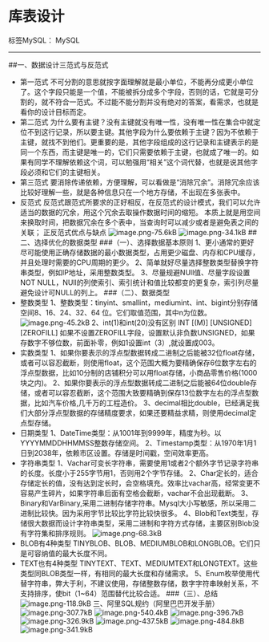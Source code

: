﻿# 库表设计

标签MySQL： MySQL

---
##一、数据设计三范式与反范式

 - 第一范式
    不可分割的意思就按字面理解就是最小单位，不能再分成更小单位了。这个字段只能是一个值，不能被拆分成多个字段，否则的话，它就是可分割的，就不符合一范式。不过能不能分割并没有绝对的答案，看需求，也就是看你的设计目标而定。
 - 第二范式
     为什么要有主键？没有主键就没有唯一性，没有唯一性在集合中就定位不到这行记录，所以要主键。其他字段为什么要依赖于主键？因为不依赖于主键，就找不到他们。更重要的是，其他字段组成的这行记录和主键表示的是同一个东西，而主键是唯一的，它们只需要依赖于主键，也就成了唯一的。如果有同学不理解依赖这个词，可以勉强用“相关”这个词代替，也就是说其他字段必须和它们的主键相关。
 - 第三范式
    要消除传递依赖，方便理解，可以看做是“消除冗余”。消除冗余应该比较好理解一些，就是各种信息只在一个地方存储，不出现在多张表中。
 - 反范式
    反范式跟范式所要求的正好相反，在反范式的设计模式，我们可以允许适当的数据的冗余，用这个冗余去取操作数据时间的缩短。
    本质上就是用空间来换取时间，把数据冗余在多个表中，当查询时可以减少或者是避免表之间的关联；
正反范式优点与缺点
   ![image.png-75.6kB][1]
   ![image.png-34.1kB][2]
##二、选择优化的数据类型
###（一）、选择数据基本原则
    1、更小通常的更好尽可能使用正确存储数据的最小数据类型，占用更少磁盘、内存和CPU缓存，并且处理时需要的CPU周期的更少。
    2、简单就好尽量选择整数类型替换字符串类型，例如IP地址，采用整数类型。
    3、尽量规避NUll值、尽量字段设置NOT NULL，NUll的列使索引、索引统计和值比较都变的更复杂，索引列尽量避免设计可NULL的列上。
###（二）、数据类型
 - 整数类型
    1、整数类型：tinyint、smallint，mediumint、int、bigint分别存储空间8、16、24、32、64 位。它们取值范围，其中n为位数。
![image.png-45.2kB][3]
    2、int(1)和int(20)没有区别
INT [(M)]   [UNSIGNED]   [ZEROFILL]
如果不设置ZEROFILL字段，设置默认非负数UNSIGNED，如果存数字不够位数，前面补零，例如1设置int（3）,就设置成003。
 - 实数类型
    1、如果你要表示的浮点型数据转成二进制之后能被32位float存储，或者可以容忍截断，则使用float，这个范围大概为要精确保存6位数字左右的浮点型数据，比如10分制的店铺积分可以用float存储，小商品零售价格(1000块之内)。
    2、如果你要表示的浮点型数据转成二进制之后能被64位double存储，或者可以容忍截断，这个范围大致要精确到保存13位数字左右的浮点型数据，比如汽车价格,几千万的工程造价。
    3、decimal相比double，已经满足我们大部分浮点型数据的存储精度要求，如果还要精益求精，则使用decimal定点型存储。
 - 日期类型
    1、DateTime类型：从1001年到9999年，精度为秒。以YYYYMMDDHHMMSS整数存储空间。
    2、Timestamp类型：从1970年1月1日到2038年，依赖市区设置。存储是时间戳，空间效率更高。
 - 字符串类型
    1、Vachar可变长字符串，需要使用1或者2个额外字节记录字符串的长度。长度小于255字节用1，否则用2个字节存储。
    2、Char定长的，适合存储定长的值，没有达到定长时，会空格填充。效率比vachar高，经常变更不容易产生碎片，如果字符串后面有空格会截断，vachar不会出现截断。
    3、Binary和VarBinary,采用二进制存储字符串。Mysql大小写敏感，所以采用二进制比较快。因为采用字节比较比字符比较快很多。
    4、Blob和Text类型，存储很大数据而设计字符串类型，采用二进制和字符方式存储，主要区别Blob没有字符集和排序规则。
![image.png-68.3kB][4]
 - BLOB有4种类型
TINYBLOB、BLOB、MEDIUMBLOB和LONGBLOB。它们只是可容纳值的最大长度不同。
 - TEXT也有4种类型
TINYTEXT、TEXT、MEDIUMTEXT和LONGTEXT。这些类型同BLOB类型一样，有相同的最大长度和存储需求。
 5、Enum枚举使用代替字符串，弊大于利，不建议使用，存储整数存储，数字字符串映射关系，不支持排序，使bit（1~64）范围替代比较合适。
###（三）、总结
![image.png-118.9kB][5]
﻿三、阿里SQL规约（阿里巴巴开发手册）
![image.png-307.7kB][6]
![image.png-540.4kB][7]
![image.png-396.7kB][8]
![image.png-326.9kB][9]
![image.png-437.5kB][10]
![image.png-484.8kB][11]
![image.png-341.9kB][12]


  [1]: http://static.zybuluo.com/yzz19881016/7pgoufk2o1112qstjoglz0uu/image.png
  [2]: http://static.zybuluo.com/yzz19881016/1xmoihg8lxfxqrkau418w9j7/image.png
  [3]: http://static.zybuluo.com/yzz19881016/ifwnwk7x3lmhwd0f3so1h5go/image.png
  [4]: http://static.zybuluo.com/yzz19881016/2q2ljwclw7xysr6y4kfvicbk/image.png
  [5]: http://static.zybuluo.com/yzz19881016/abfp7wxa0e5txm5xbslj967x/image.png
  [6]: http://static.zybuluo.com/yzz19881016/z437uehe7xou2kkc7fqu2jzi/image.png
  [7]: http://static.zybuluo.com/yzz19881016/ij3vawzs8lk17nkswt2q1fpl/image.png
  [8]: http://static.zybuluo.com/yzz19881016/ppk9th60ftyb8jduwlt0flbk/image.png
  [9]: http://static.zybuluo.com/yzz19881016/1c445luyr3qcy5wso50fh7px/image.png
  [10]: http://static.zybuluo.com/yzz19881016/oh37b208b4mtr5uh7xl1god6/image.png
  [11]: http://static.zybuluo.com/yzz19881016/p24b3sllawr1fiwh9tf2faaj/image.png
  [12]: http://static.zybuluo.com/yzz19881016/jpkfcpqyg4b2nag58a1cmr3r/image.png